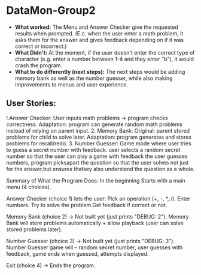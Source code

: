 # DataMon-Group2
- **What worked:**
The Menu and Answer Checker give the requested results when prompted. 
(E.c. when the user enter a math problem, it asks them for the answer and gives feedback depending on if it was correct or incorrect.)
- **What Didn't:**
At the moment, if the user doesn't enter the correct type of character (e.g. enter a number between 1-4 and they enter "b"), it would crash the program.
- **What to do differently (next steps):**
The next steps would be adding memory bank as well as the number guesser, while also making improvements to menus and user experience.


## User Stories:
!.Answer Checker:
User inputs math problems → program checks correctness.
Adaptation: program can generate random math problems instead of relying on parent input.
2. Memory Bank:
Original: parent stored problems for child to solve later.
Adaptation: program generates and stores problems for recall/redo.
3. Number Guesser:
Game mode where user tries to guess a secret number with feedback.
user selects a random secret number so that the user can play a game with feedback
the user guesses numbers, program picksapart the question so that the user solves not just for the answer,but ensures thatkey also understand the question as a whole.

Summary of What the Program Does: In the beginning 
Starts with a main menu (4 choices).

Answer Checker (choice 1) lets the user:
Pick an operation (+, -, *, /). Enter numbers.
Try to solve the problem.Get feedback if correct or not.

Memory Bank (choice 2) → Not built yet (just prints "DEBUG: 2").
Memory Bank will store problems automatically + allow playback (user can solve stored problems later).

Number Guesser (choice 3) → Not built yet (just prints "DEBUG: 3").
Number Guesser game will – random secret number, user guesses with feedback, game ends when guessed, attempts displayed.

Exit (choice 4) → Ends the program.
